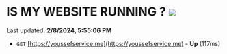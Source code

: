 # IS MY WEBSITE RUNNING ? [![](https://img.shields.io/static/v1?label=Sponsor&message=%E2%9D%A4&logo=GitHub&color=%23fe8e86)](https://github.com/sponsors/<username>)

Last updated: **2/8/2024, 5:55:06 PM**

- `GET` [https://youssefservice.me](https://youssefservice.me) - **Up** (117ms)
